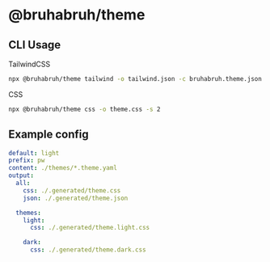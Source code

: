 # @bruhabruh/theme

## CLI Usage

TailwindCSS

```bash
npx @bruhabruh/theme tailwind -o tailwind.json -c bruhabruh.theme.json -s 2
```

CSS

```bash
npx @bruhabruh/theme css -o theme.css -s 2
```

## Example config

```yaml
default: light
prefix: pw
content: ./themes/*.theme.yaml
output:
  all:
    css: ./.generated/theme.css
    json: ./.generated/theme.json

  themes:
    light:
      css: ./.generated/theme.light.css

    dark:
      css: ./.generated/theme.dark.css
```
